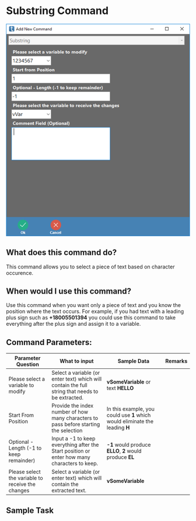 <!-- TITLE: Substring Command -->
# Substring Command
![Substring](/uploads/automation-commands/substring.png "Substring")
## What does this command do?
This command allows you to select a piece of text based on character occurence.

## When would I use this command?
Use this command when you want only a piece of text and you know the position where the text occurs. For example, if you had text with a leading plus sign such as **+18005501394** you could use this command to take everything after the plus sign and assign it to a variable.

## Command Parameters:

| Parameter Question   	| What to input  	|  Sample Data 	| Remarks  	|
|---					|---				|---			|---		|
|Please select a variable to modify	| Select a variable (or enter text) which will contain the full string that needs to be extracted.   	|  **vSomeVariable** or text **HELLO**  	|  	|
|Start From Position|  Provide the index number of how many characters to pass before starting the selection  	| In this example, you could use **1** which would eliminate the leading **H** | 	|
|Optional - Length (-1 to keep remainder)   	| Input a -1 to keep everything after the Start position or enter how many characters to keep. |  **-1** would produce **ELLO**, **2** would produce **EL** 	|  	|
|Please select the variable to receive the changes | Select a variable (or enter text) which will contain the extracted text.    |  **vSomeVariable**   |   |

## Sample Task